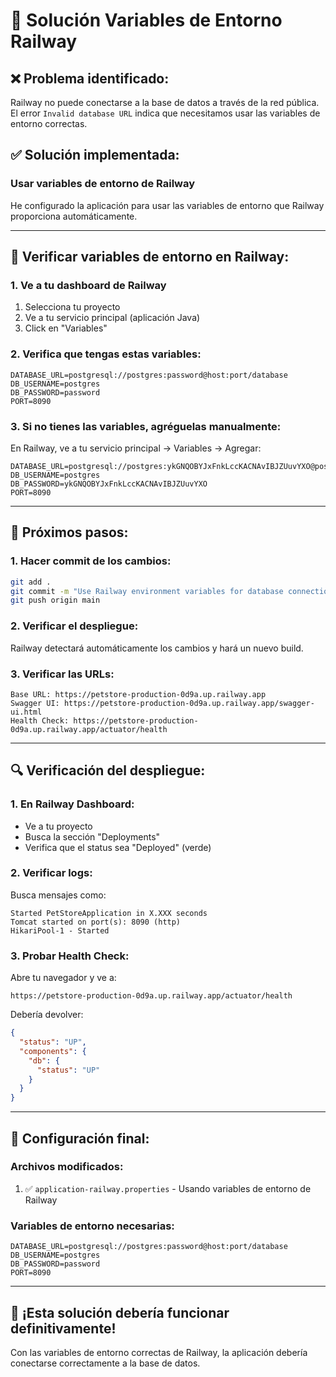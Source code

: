 # 🚀 Solución Variables de Entorno Railway

## ❌ **Problema identificado:**
Railway no puede conectarse a la base de datos a través de la red pública. El error `Invalid database URL` indica que necesitamos usar las variables de entorno correctas.

## ✅ **Solución implementada:**

### **Usar variables de entorno de Railway**
He configurado la aplicación para usar las variables de entorno que Railway proporciona automáticamente.

---

## 🔧 **Verificar variables de entorno en Railway:**

### **1. Ve a tu dashboard de Railway**
1. Selecciona tu proyecto
2. Ve a tu servicio principal (aplicación Java)
3. Click en "Variables"

### **2. Verifica que tengas estas variables:**
```
DATABASE_URL=postgresql://postgres:password@host:port/database
DB_USERNAME=postgres
DB_PASSWORD=password
PORT=8090
```

### **3. Si no tienes las variables, agréguelas manualmente:**
En Railway, ve a tu servicio principal → Variables → Agregar:

```
DATABASE_URL=postgresql://postgres:ykGNQOBYJxFnkLccKACNAvIBJZUuvYXO@postgres.railway.internal:5432/railway
DB_USERNAME=postgres
DB_PASSWORD=ykGNQOBYJxFnkLccKACNAvIBJZUuvYXO
PORT=8090
```

---

## 🚀 **Próximos pasos:**

### **1. Hacer commit de los cambios:**
```bash
git add .
git commit -m "Use Railway environment variables for database connection"
git push origin main
```

### **2. Verificar el despliegue:**
Railway detectará automáticamente los cambios y hará un nuevo build.

### **3. Verificar las URLs:**
```
Base URL: https://petstore-production-0d9a.up.railway.app
Swagger UI: https://petstore-production-0d9a.up.railway.app/swagger-ui.html
Health Check: https://petstore-production-0d9a.up.railway.app/actuator/health
```

---

## 🔍 **Verificación del despliegue:**

### **1. En Railway Dashboard:**
- Ve a tu proyecto
- Busca la sección "Deployments"
- Verifica que el status sea "Deployed" (verde)

### **2. Verificar logs:**
Busca mensajes como:
```
Started PetStoreApplication in X.XXX seconds
Tomcat started on port(s): 8090 (http)
HikariPool-1 - Started
```

### **3. Probar Health Check:**
Abre tu navegador y ve a:
```
https://petstore-production-0d9a.up.railway.app/actuator/health
```

Debería devolver:
```json
{
  "status": "UP",
  "components": {
    "db": {
      "status": "UP"
    }
  }
}
```

---

## 🎯 **Configuración final:**

### **Archivos modificados:**
1. ✅ `application-railway.properties` - Usando variables de entorno de Railway

### **Variables de entorno necesarias:**
```
DATABASE_URL=postgresql://postgres:password@host:port/database
DB_USERNAME=postgres
DB_PASSWORD=password
PORT=8090
```

---

## 🚀 **¡Esta solución debería funcionar definitivamente!**

Con las variables de entorno correctas de Railway, la aplicación debería conectarse correctamente a la base de datos.
